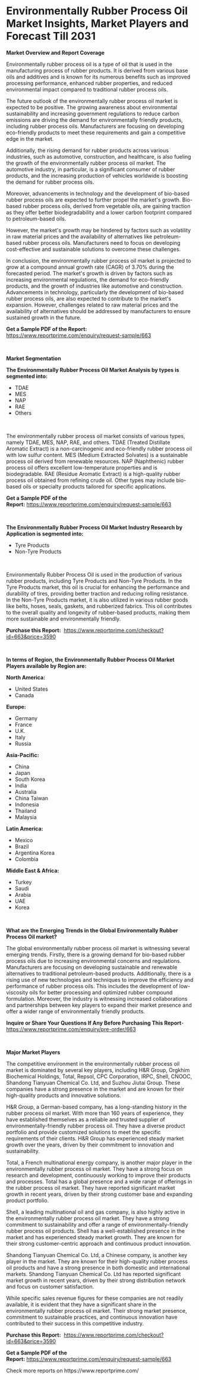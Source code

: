 <p><h1>Environmentally Rubber Process Oil Market Insights, Market Players and Forecast Till 2031</h1></p><p><strong>Market Overview and Report Coverage</strong></p>
<p><p>Environmentally rubber process oil is a type of oil that is used in the manufacturing process of rubber products. It is derived from various base oils and additives and is known for its numerous benefits such as improved processing performance, enhanced rubber properties, and reduced environmental impact compared to traditional rubber process oils.</p><p>The future outlook of the environmentally rubber process oil market is expected to be positive. The growing awareness about environmental sustainability and increasing government regulations to reduce carbon emissions are driving the demand for environmentally friendly products, including rubber process oils. Manufacturers are focusing on developing eco-friendly products to meet these requirements and gain a competitive edge in the market.</p><p>Additionally, the rising demand for rubber products across various industries, such as automotive, construction, and healthcare, is also fueling the growth of the environmentally rubber process oil market. The automotive industry, in particular, is a significant consumer of rubber products, and the increasing production of vehicles worldwide is boosting the demand for rubber process oils.</p><p>Moreover, advancements in technology and the development of bio-based rubber process oils are expected to further propel the market's growth. Bio-based rubber process oils, derived from vegetable oils, are gaining traction as they offer better biodegradability and a lower carbon footprint compared to petroleum-based oils.</p><p>However, the market's growth may be hindered by factors such as volatility in raw material prices and the availability of alternatives like petroleum-based rubber process oils. Manufacturers need to focus on developing cost-effective and sustainable solutions to overcome these challenges.</p><p>In conclusion, the environmentally rubber process oil market is projected to grow at a compound annual growth rate (CAGR) of 3.70% during the forecasted period. The market's growth is driven by factors such as increasing environmental regulations, the demand for eco-friendly products, and the growth of industries like automotive and construction. Advancements in technology, particularly the development of bio-based rubber process oils, are also expected to contribute to the market's expansion. However, challenges related to raw material prices and the availability of alternatives should be addressed by manufacturers to ensure sustained growth in the future.</p></p>
<p><strong>Get a Sample PDF of the Report:</strong> <a href="https://www.reportprime.com/enquiry/request-sample/663">https://www.reportprime.com/enquiry/request-sample/663</a></p>
<p>&nbsp;</p>
<p><strong>Market Segmentation</strong></p>
<p><strong>The Environmentally Rubber Process Oil Market Analysis by types is segmented into:</strong></p>
<p><ul><li>TDAE</li><li>MES</li><li>NAP</li><li>RAE</li><li>Others</li></ul></p>
<p>&nbsp;</p>
<p><p>The environmentally rubber process oil market consists of various types, namely TDAE, MES, NAP, RAE, and others. TDAE (Treated Distillate Aromatic Extract) is a non-carcinogenic and eco-friendly rubber process oil with low sulfur content. MES (Medium Extracted Solvates) is a sustainable process oil derived from renewable resources. NAP (Naphthenic) rubber process oil offers excellent low-temperature properties and is biodegradable. RAE (Residue Aromatic Extract) is a high-quality rubber process oil obtained from refining crude oil. Other types may include bio-based oils or specialty products tailored for specific applications.</p></p>
<p><strong>Get a Sample PDF of the Report:</strong>&nbsp;<a href="https://www.reportprime.com/enquiry/request-sample/663">https://www.reportprime.com/enquiry/request-sample/663</a></p>
<p>&nbsp;</p>
<p><strong>The Environmentally Rubber Process Oil Market Industry Research by Application is segmented into:</strong></p>
<p><ul><li>Tyre Products</li><li>Non-Tyre Products</li></ul></p>
<p>&nbsp;</p>
<p><p>Environmentally Rubber Process Oil is used in the production of various rubber products, including Tyre Products and Non-Tyre Products. In the Tyre Products market, this oil is crucial for enhancing the performance and durability of tires, providing better traction and reducing rolling resistance. In the Non-Tyre Products market, it is also utilized in various rubber goods like belts, hoses, seals, gaskets, and rubberized fabrics. This oil contributes to the overall quality and longevity of rubber-based products, making them more sustainable and environmentally friendly.</p></p>
<p><strong>Purchase this Report:</strong>&nbsp; <a href="https://www.reportprime.com/checkout?id=663&price=3590">https://www.reportprime.com/checkout?id=663&price=3590</a></p>
<p>&nbsp;</p>
<p><strong>In terms of Region, the Environmentally Rubber Process Oil Market Players available by Region are:</strong></p>
<p>
    <p> <strong> North America: </strong>
        <ul>
            <li>United States</li>
            <li>Canada</li>
        </ul>
        </p> 
    <p> <strong> Europe: </strong>
        <ul>
            <li>Germany</li>
            <li>France</li>
            <li>U.K.</li>
            <li>Italy</li>
            <li>Russia</li>
        </ul>
        </p> 
    <p> <strong> Asia-Pacific: </strong>
        <ul>
            <li>China</li>
            <li>Japan</li>
            <li>South Korea</li>
            <li>India</li>
            <li>Australia</li>
            <li>China Taiwan</li>
            <li>Indonesia</li>
            <li>Thailand</li>
            <li>Malaysia</li>
        </ul>
        </p> 
    <p> <strong> Latin America: </strong>
        <ul>
            <li>Mexico</li>
            <li>Brazil</li>
            <li>Argentina Korea</li>
            <li>Colombia</li>
        </ul>
        </p> 
    <p> <strong> Middle East & Africa: </strong>
        <ul>
            <li>Turkey</li>
            <li>Saudi</li>
            <li>Arabia</li>
            <li>UAE</li>
            <li>Korea</li>
        </ul>
    </p>
    </p>
<p>&nbsp;</p>
<p><strong>What are the Emerging Trends in the Global Environmentally Rubber Process Oil market?</strong></p>
<p><p>The global environmentally rubber process oil market is witnessing several emerging trends. Firstly, there is a growing demand for bio-based rubber process oils due to increasing environmental concerns and regulations. Manufacturers are focusing on developing sustainable and renewable alternatives to traditional petroleum-based products. Additionally, there is a rising use of new technologies and techniques to improve the efficiency and performance of rubber process oils. This includes the development of low-viscosity oils for better processing and optimized rubber compound formulation. Moreover, the industry is witnessing increased collaborations and partnerships between key players to expand their market presence and offer a wider range of environmentally friendly products.</p></p>
<p><strong>Inquire or Share Your Questions If Any Before Purchasing This Report</strong>- <a href="https://www.reportprime.com/enquiry/pre-order/663">https://www.reportprime.com/enquiry/pre-order/663</a></p>
<p>&nbsp;</p>
<p><strong>Major Market Players</strong></p>
<p><p>The competitive environment in the environmentally rubber process oil market is dominated by several key players, including H&R Group, Orgkhim Biochemical Holdings, Total, Repsol, CPC Corporation, IRPC, Shell, CNOOC, Shandong Tianyuan Chemical Co. Ltd, and Suzhou Jiutai Group. These companies have a strong presence in the market and are known for their high-quality products and innovative solutions.</p><p>H&R Group, a German-based company, has a long-standing history in the rubber process oil market. With more than 160 years of experience, they have established themselves as a reliable and trusted supplier of environmentally-friendly rubber process oil. They have a diverse product portfolio and provide customized solutions to meet the specific requirements of their clients. H&R Group has experienced steady market growth over the years, driven by their commitment to innovation and sustainability.</p><p>Total, a French multinational energy company, is another major player in the environmentally rubber process oil market. They have a strong focus on research and development, continuously working to improve their products and processes. Total has a global presence and a wide range of offerings in the rubber process oil market. They have reported significant market growth in recent years, driven by their strong customer base and expanding product portfolio.</p><p>Shell, a leading multinational oil and gas company, is also highly active in the environmentally rubber process oil market. They have a strong commitment to sustainability and offer a range of environmentally-friendly rubber process oil products. Shell has a well-established presence in the market and has experienced steady market growth. They are known for their strong customer-centric approach and continuous product innovation.</p><p>Shandong Tianyuan Chemical Co. Ltd, a Chinese company, is another key player in the market. They are known for their high-quality rubber process oil products and have a strong presence in both domestic and international markets. Shandong Tianyuan Chemical Co. Ltd has reported significant market growth in recent years, driven by their strong distribution network and focus on customer satisfaction.</p><p>While specific sales revenue figures for these companies are not readily available, it is evident that they have a significant share in the environmentally rubber process oil market. Their strong market presence, commitment to sustainable practices, and continuous innovation have contributed to their success in this competitive industry.</p></p>
<p><strong>Purchase this Report:</strong>&nbsp;&nbsp;<a href="https://www.reportprime.com/checkout?id=663&price=3590">https://www.reportprime.com/checkout?id=663&price=3590</a></p>
<p></p>
<p><strong>Get a Sample PDF of the Report:</strong>&nbsp;<a href="https://www.reportprime.com/enquiry/request-sample/663">https://www.reportprime.com/enquiry/request-sample/663</a></p>
<p>Check more reports on https://www.reportprime.com/</p>